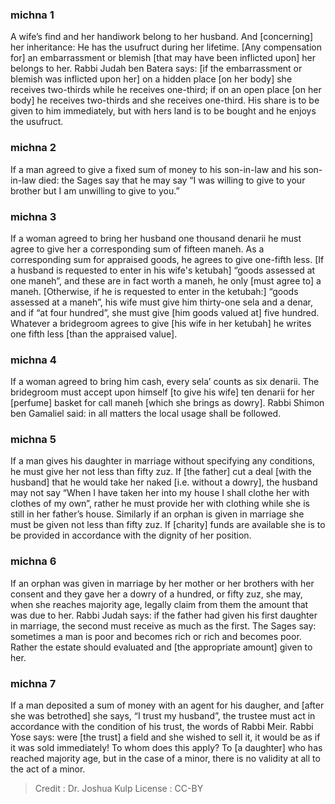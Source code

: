 
### michna 1
A wife’s find and her handiwork belong to her husband. And [concerning] her inheritance:  He has the usufruct during her lifetime. [Any compensation for] an embarrassment or blemish [that may have been inflicted upon] her belongs to her. Rabbi Judah ben Batera says: [if the embarrassment or blemish was inflicted upon her] on a hidden place [on her body] she receives two-thirds while he receives one-third; if on an open place [on her body]  he receives two-thirds and she receives one-third. His share is to be given to him immediately, but with hers land is to be bought and he enjoys the usufruct.

### michna 2
If a man agreed to give a fixed sum of money to his son-in-law and his son-in-law died:  the Sages say that he may say “I was willing to give to your brother but I am unwilling to give to you.”

### michna 3
If a woman agreed to bring her husband one thousand denarii he must agree to give her a corresponding sum of fifteen maneh. As a corresponding sum for appraised goods, he agrees to give one-fifth less. [If a husband is requested to enter in his wife's ketubah] “goods assessed at one maneh”, and these are in fact worth a maneh, he only [must agree to] a maneh. [Otherwise, if he is requested to enter in the ketubah:] “goods assessed at a maneh”, his wife must give him thirty-one sela and a denar, and if “at four hundred”, she must give [him goods valued at] five hundred. Whatever a bridegroom agrees to give [his wife in her ketubah] he writes one fifth less [than the appraised value].

### michna 4
If a woman agreed to bring him cash, every sela’ counts as six denarii. The bridegroom must accept upon himself [to give his wife] ten denarii for her [perfume] basket for call maneh [which she brings as dowry]. Rabbi Shimon ben Gamaliel said: in all matters the local usage shall be followed.

### michna 5
If a man gives his daughter in marriage without specifying any conditions, he must give her not less than fifty zuz. If [the father] cut a deal [with the husband] that he would take her naked [i.e. without a dowry], the husband may not say “When I have taken her into my house I shall clothe her with clothes of my own”, rather he must provide her with clothing while she is still in her father’s house. Similarly if an orphan is given in marriage she must be given not less than fifty zuz. If [charity] funds are available she is to be provided in accordance with the dignity of her position.

### michna 6
If an orphan was given in marriage by her mother or her brothers with her consent and they gave her a dowry of a hundred, or fifty zuz, she may, when she reaches majority age, legally claim from them the amount that was due to her. Rabbi Judah says: if the father had given his first daughter in marriage, the second must receive as much as the first. The Sages say: sometimes a man is poor and becomes rich or rich and becomes poor.   Rather the estate should evaluated and [the appropriate amount] given to her.

### michna 7
If a man deposited a sum of money with an agent for his daugher, and [after she was betrothed] she says, “I trust my husband”, the trustee must act in accordance with the condition of his trust, the words of Rabbi Meir. Rabbi Yose says: were [the trust] a field and she wished to sell it, it would be as if it was sold immediately! To whom does this apply?  To [a daughter] who has reached majority age, but in the case of a minor, there is no validity at all to the act of a minor.

>Credit : Dr. Joshua Kulp
>License : CC-BY
